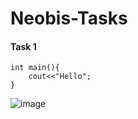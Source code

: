# Neobis-Tasks
#### Task 1
```
int main(){
	cout<<"Hello";
}
```
![image](https://w-dog.ru/wallpapers/3/1/323589329325855/art-kosmos-planety-zvezdy-ogni-goroda.jpg)